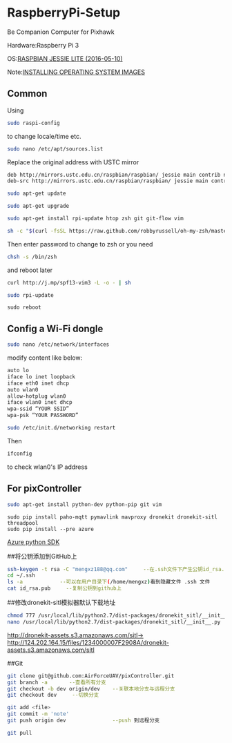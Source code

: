 # RaspberryPi-Setup
Be Companion Computer for Pixhawk

Hardware:Raspberry Pi 3

OS:[RASPBIAN JESSIE LITE (2016-05-10)](https://www.raspberrypi.org/downloads/raspbian/)

Note:[INSTALLING OPERATING SYSTEM IMAGES](https://www.raspberrypi.org/documentation/installation/installing-images/README.md)

## Common

Using

```bash
sudo raspi-config
```

to change locale/time etc.

```bash
sudo nano /etc/apt/sources.list
```

Replace the original address with USTC mirror

```bash
deb http://mirrors.ustc.edu.cn/raspbian/raspbian/ jessie main contrib non-free rpi
deb-src http://mirrors.ustc.edu.cn/raspbian/raspbian/ jessie main contrib non-free rpi
```

```bash
sudo apt-get update
```

```bash
sudo apt-get upgrade
```

```bash
sudo apt-get install rpi-update htop zsh git git-flow vim
```

```bash
sh -c "$(curl -fsSL https://raw.github.com/robbyrussell/oh-my-zsh/master/tools/install.sh)"
```

Then enter password to change to zsh or you need

```bash
chsh -s /bin/zsh
``` 

and reboot later

```bash
curl http://j.mp/spf13-vim3 -L -o - | sh
```

```bash
sudo rpi-update
```

```
sudo reboot
```

## Config a Wi-Fi dongle

```bash
sudo nano /etc/network/interfaces
```

modify content like below:

```bash
auto lo
iface lo inet loopback
iface eth0 inet dhcp
auto wlan0
allow-hotplug wlan0
iface wlan0 inet dhcp
wpa-ssid “YOUR SSID”
wpa-psk “YOUR PASSWORD”
```

```bash
sudo /etc/init.d/networking restart
```

Then

```bash
ifconfig
```

to check wlan0's IP address

## For pixController
```bash
sudo apt-get install python-dev python-pip git vim
```

```
sudo pip install paho-mqtt pymavlink mavproxy dronekit dronekit-sitl threadpool
sudo pip install --pre azure
```
[Azure python SDK](https://github.com/Azure/azure-sdk-for-python)

##将公钥添加到GitHub上
```bash
ssh-keygen -t rsa -C "mengxz188@qq.com"     --在.ssh文件下产生公钥id_rsa.,pub 和私钥id_rsa
cd ~/.ssh 
ls -a            --可以在用户目录下(/home/mengxz)看到隐藏文件 .ssh 文件
cat id_rsa.pub     --复制公钥到github上
```
##修改dronekit-sitl模拟器默认下载地址
```bash
chmod 777 /usr/local/lib/python2.7/dist-packages/dronekit_sitl/__init__.py
nano /usr/local/lib/python2.7/dist-packages/dronekit_sitl/__init__.py
```
http://dronekit-assets.s3.amazonaws.com/sitl->
http://124.202.164.15/files/1234000007F2908A/dronekit-assets.s3.amazonaws.com/sitl

##Git
```bash
git clone git@github.com:AirForceUAV/pixController.git
git branch -a       --查看所有分支
git checkout -b dev origin/dev    --关联本地分支与远程分支
git checkout dev     --切换分支

git add <file>
git commit -m 'note'
git push origin dev               --push 到远程分支

git pull

```

